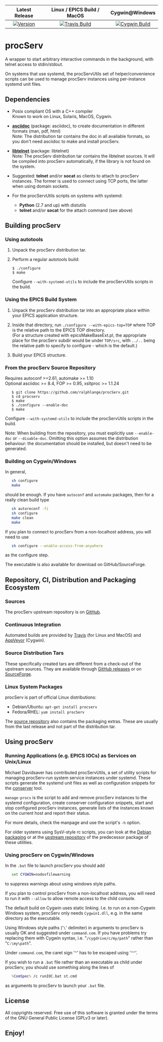 |               Latest Release              |          Linux / EPICS Build / MacOS         |                  Cygwin@Windows                  |
| :---------------------------------------: | :------------------------------------------: | :----------------------------------------------: |
| [![Version][badge.version]][link.version] | [![Travis Build][badge.travis]][link.travis] | [![Cygwin Build][badge.appveyor]][link.appveyor] |

# procServ

A wrapper to start arbitrary interactive commands in the background,
with telnet access to stdin/stdout.

On systems that use systemd, the procServUtils set of helper/convenience
scripts can be used to manage procServ instances using per-instance
systemd unit files.

## Dependencies

-   Posix compliant OS with a C++ compiler
    <br/>
    Known to work on Linux, Solaris, MacOS, Cygwin.

-   [**asciidoc**](http://www.methods.co.nz/asciidoc/)
    (package: asciidoc), to create documentation in different formats
    (man, pdf, html)
    <br/>
    Note: The distribution tar contains the doc in all available formats,
    so you don't need asciidoc to make and install procServ.

-   [**libtelnet**](https://github.com/seanmiddleditch/libtelnet)
    (package: libtelnet)
    <br/>
    Note: The procServ distribution tar contains the libtelnet sources.
    It will be compiled into procServ automatically, if the library
    is not found on the system.

-   Suggested: **telnet** and/or **socat** as clients to attach to
    procServ instances.
    The former is used to connect using TCP ports, the latter when using
    domain sockets.

-   For the procServUtils scripts on systems with systemd:
    *   **Python** (2.7 and up) with distutils
    *   **telnet** and/or **socat** for the attach command (see above)

## Building procServ

### Using autotools

1.  Unpack the procServ distribution tar.

2.  Perform a regular autotools build:
    ```
    $ ./configure
    $ make
    ```
    Configure `--with-systemd-utils` to include the procServUtils
    scripts in the build.

### Using the EPICS Build System

1.  Unpack the procServ distribution tar into an appropriate place
    within your EPICS application structure.

2.  Inside that directory, run `./configure --with-epics-top=TOP`
    where TOP is the relative path to the EPICS TOP directory.
    <br/>
    (For a structure created with epicsMakeBaseExt.pl, the appropriate
    place for the procServ subdir would be under `TOP/src`,
    with `../..` being the relative path to specify to configure -
    which is the default.)

3.  Build your EPICS structure.

### From the procServ Source Repository

Requires autoconf >=2.61, automake >= 1.10
<br/>
Optional asciidoc >= 8.4, FOP >= 0.95, xsltproc >= 1.1.24
```
   $ git clone https://github.com/ralphlange/procServ.git
   $ cd procserv
   $ make
   $ ./configure --enable-doc
   $ make
```
Configure `--with-systemd-utils` to include the procServUtils
scripts in the build.

Note: When building from the repository, you must explicitly
use `--enable-doc` or `--disable-doc`.  Omitting this
option assumes the distribution behaviour:
the documentation should be installed, but doesn't
need to be generated.

### Building on Cygwin/Windows

In general,
```sh
   sh configure
   make
```
should be enough. If you have `autoconf` and `automake` packages,
then for a really clean build type
```sh
   sh autoreconf -fi
   sh configure
   make clean
   make
```

If you plan to connect to procServ from a non-localhost address,
you will need to use
```sh
   sh configure --enable-access-from-anywhere
```
as the configure step.

The executable is also available for download on GitHub/SourceForge.

## Repository, CI, Distribution and Packaging Ecosystem

### Sources

The procServ upstream repository is on 
[GitHub](https://github.com/ralphlange/procServ).

### Continuous Integration

Automated builds are provided by
[Travis](https://travis-ci.org/ralphlange/procServ) (for Linux and MacOS) and
[AppVeyor](https://ci.appveyor.com/project/ralphlange/procserv) (Cygwin).

### Source Distribution Tars

These specifically created tars are different from a check-out
of the upstream sources. They are available through
[GitHub releases](https://github.com/ralphlange/procServ/releases) or on
[SourceForge](http://sourceforge.net/projects/procserv/).

### Linux System Packages

procServ is part of official Linux distributions:

-   Debian/Ubuntu: `apt-get install procserv`
-   Fedora/RHEL:   `yum install procServ`

The [source repository](https://github.com/ralphlange/procServ) also contains 
the packaging extras. These are usually from the last release and not part of
the distribution tar.

## Using procServ

### Running Applications (e.g. EPICS IOCs) as Services on Unix/Linux

Michael Davidsaver has contributed procServUtils, a set of utility scripts
for managing procServ-run system service instances under systemd.
These scripts generate the systemd unit files as well as configuration
snippets for the [conserver](https://www.conserver.com/) tool.

`manage-procs` is the script to add and remove procServ instances to
the systemd configuration, create conserver configuration snippets,
start and stop configured procServ instances,
generate lists of the instances known on the current host
and report their status.

For more details, check the manpage and use the script's `-h` option.

For older systems using SysV-style rc scripts, you can look at the
[Debian packaging](http://epics.nsls2.bnl.gov/debian/) or
at the [upstream repository](https://github.com/epicsdeb/sysv-rc-softioc)
of the predecessor package of these utilities.

### Using procServ on Cygwin/Windows

In the `.bat` file to launch procServ you should add
```bat
   set CYGWIN=nodosfilewarning
```
to suppress warnings about using windows style paths.

If you plan to control procServ from a non-localhost address,
you will need to run it with `--allow` to allow remote access
to the child console.

The default build on Cygwin uses static linking.
I.e. to run on a non-Cygwin Windows system, procServ only needs `Cygwin1.dll`,
e.g. in the same directory as the executable.

Using Windows style paths ('`\`' delimiter) in arguments to procServ
is usually OK and suggested under `command.com`.
If you have problems try replacing them with Cygwin syntax,
i.e. "`/cygdrive/c/my/path`" rather than "`C:\my\path`".

Under `command.com`, the caret sign '`^`' has to be escaped using '`^^`'.

If you wish to run a `.bat` file rather than an executable as child under
procServ, you should use something along the lines of
```bat
   %ComSpec% /c runIOC.bat st.cmd
```
as arguments to procServ to launch your `.bat` file.

## License

All copyrights reserved.
Free use of this software is granted under the terms of the GNU General
Public License (GPLv3 or later).

## Enjoy!

<!-- Links -->
[badge.version]: https://badge.fury.io/gh/ralphlange%2FprocServ.svg
[link.version]: http://semver.org

[badge.travis]: https://travis-ci.org/ralphlange/procServ.svg?branch=master
[link.travis]: https://travis-ci.org/ralphlange/procServ

[badge.appveyor]: https://ci.appveyor.com/api/projects/status/h59hhep87tqn204u?svg=true
[link.appveyor]: https://ci.appveyor.com/project/ralphlange/procserv
